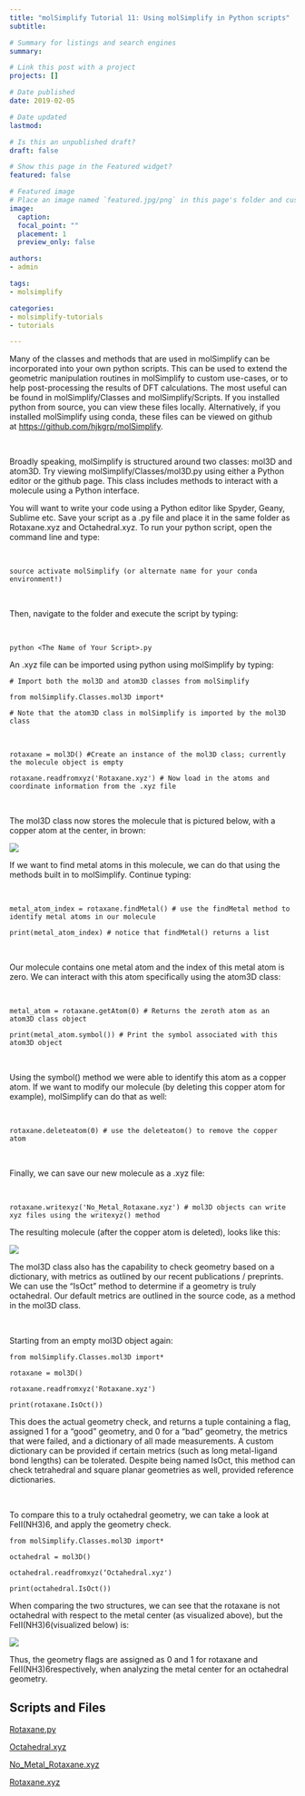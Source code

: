 ```yaml
---
title: "molSimplify Tutorial 11: Using molSimplify in Python scripts"
subtitle: 

# Summary for listings and search engines
summary: 

# Link this post with a project
projects: []

# Date published
date: 2019-02-05

# Date updated
lastmod: 

# Is this an unpublished draft?
draft: false

# Show this page in the Featured widget?
featured: false

# Featured image
# Place an image named `featured.jpg/png` in this page's folder and customize its options here.
image:
  caption: 
  focal_point: ""
  placement: 1
  preview_only: false

authors:
- admin

tags:
- molsimplify

categories:
- molsimplify-tutorials
- tutorials

---
```

Many of the classes and methods that are used in molSimplify can be incorporated into your own python scripts. This can be used to extend the geometric manipulation routines in molSimplify to custom use-cases, or to help post-processing the results of DFT calculations. The most useful can be found in molSimplify/Classes and molSimplify/Scripts. If you installed python from source, you can view these files locally. Alternatively, if you installed molSimplify using conda, these files can be viewed on github at <https://github.com/hjkgrp/molSimplify>.


 


Broadly speaking, molSimplify is structured around two classes: mol3D and atom3D. Try viewing molSimplify/Classes/mol3D.py using either a Python editor or the github page. This class includes methods to interact with a molecule using a Python interface.


You will want to write your code using a Python editor like Spyder, Geany, Sublime etc. Save your script as a .py file and place it in the same folder as Rotaxane.xyz and Octahedral.xyz. To run your python script, open the command line and type:


 



```
source activate molSimplify (or alternate name for your conda environment!)
```
 


Then, navigate to the folder and execute the script by typing:


 



```
python <The Name of Your Script>.py
```
An .xyz file can be imported using python using molSimplify by typing:



```
# Import both the mol3D and atom3D classes from molSimplify
```

```
from molSimplify.Classes.mol3D import*

# Note that the atom3D class in molSimplify is imported by the mol3D class
```
 



```
rotaxane = mol3D() #Create an instance of the mol3D class; currently the molecule object is empty

rotaxane.readfromxyz('Rotaxane.xyz') # Now load in the atoms and coordinate information from the .xyz file
```
 


The mol3D class now stores the molecule that is pictured below, with a copper atom at the center, in brown:


![](FullRotaxane.png)


If we want to find metal atoms in this molecule, we can do that using the methods built in to molSimplify. Continue typing:


 



```
metal_atom_index = rotaxane.findMetal() # use the findMetal method to identify metal atoms in our molecule

print(metal_atom_index) # notice that findMetal() returns a list
```
 


Our molecule contains one metal atom and the index of this metal atom is zero. We can interact with this atom specifically using the atom3D class:


 



```
metal_atom = rotaxane.getAtom(0) # Returns the zeroth atom as an atom3D class object

print(metal_atom.symbol()) # Print the symbol associated with this atom3D object
```
 


Using the symbol() method we were able to identify this atom as a copper atom. If we want to modify our molecule (by deleting this copper atom for example), molSimplify can do that as well:


 



```
rotaxane.deleteatom(0) # use the deleteatom() to remove the copper atom
```
 


Finally, we can save our new molecule as a .xyz file:


 



```
rotaxane.writexyz('No_Metal_Rotaxane.xyz') # mol3D objects can write xyz files using the writexyz() method
```
The resulting molecule (after the copper atom is deleted), looks like this:


![](RemovedRotaxane.png)


The mol3D class also has the capability to check geometry based on a dictionary, with metrics as outlined by our recent publications / preprints. We can use the “IsOct” method to determine if a geometry is truly octahedral. Our default metrics are outlined in the source code, as a method in the mol3D class.


 


Starting from an empty mol3D object again:



```
from molSimplify.Classes.mol3D import*

rotaxane = mol3D()

rotaxane.readfromxyz('Rotaxane.xyz')

print(rotaxane.IsOct())
```
This does the actual geometry check, and returns a tuple containing a flag, assigned 1 for a “good” geometry, and 0 for a “bad” geometry, the metrics that were failed, and a dictionary of all made measurements. A custom dictionary can be provided if certain metrics (such as long metal-ligand bond lengths) can be tolerated. Despite being named IsOct, this method can check tetrahedral and square planar geometries as well, provided reference dictionaries.


 


To compare this to a truly octahedral geometry, we can take a look at FeII(NH3)6, and apply the geometry check.



```
from molSimplify.Classes.mol3D import*

octahedral = mol3D()

octahedral.readfromxyz(‘Octahedral.xyz')

print(octahedral.IsOct())
```
When comparing the two structures, we can see that the rotaxane is not octahedral with respect to the metal center (as visualized above), but the FeII(NH3)6(visualized below) is:


![](Octahedral.png)


Thus, the geometry flags are assigned as 0 and 1 for rotaxane and FeII(NH3)6respectively, when analyzing the metal center for an octahedral geometry.

## Scripts and Files

[Rotaxane.py](./Rotaxane.py)

[Octahedral.xyz](./Octahedral.xyz)

[No_Metal_Rotaxane.xyz](./No_Metal_Rotaxane.xyz)

[Rotaxane.xyz](./Rotaxane.xyz)
